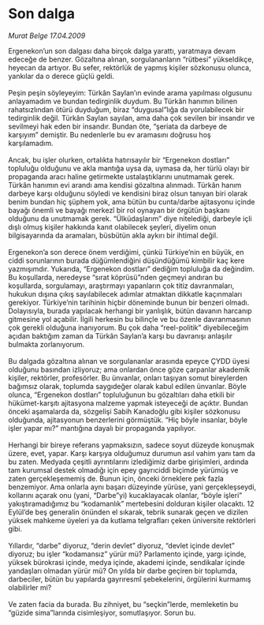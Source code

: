 # Son dalga

*Murat Belge 17.04.2009*

<div class="taraf_structure_2col_1zq">
<div class="margen_n">



 <p>Ergenekon’un son dalgası daha birçok dalga yarattı, yaratmaya devam edeceğe de benzer. Gözaltına alınan, sorgulananların “rütbesi” yükseldikçe, heyecan da artıyor. Bu sefer, rektörlük de yapmış kişiler sözkonusu olunca, yankılar da o derece güçlü geldi. <br/><br/>Peşin peşin söyleyeyim: Türkân Saylan’ın evinde arama yapılması olgusunu anlayamadım ve bundan tedirginlik duydum. Bu Türkân hanımın bilinen rahatsızlından ötürü duyduğum, biraz “duygusal”lığa da yorulabilecek bir tedirginlik değil. Türkân Saylan sayılan, ama daha çok sevilen bir insandır ve sevilmeyi hak eden bir insandır. Bundan öte, “şeriata da darbeye de karşıyım” demiştir. Bu nedenlerle bu ev aramasını doğrusu hoş karşılamadım. <br/><br/>Ancak, bu işler olurken, ortalıkta hatırısayılır bir “Ergenekon dostları” topluluğu olduğunu ve akla mantığa uysa da, uymasa da, her türlü olayı bir propaganda aracı haline getirmekte ustalaştıklarını unutmamak gerek. Türkân hanımın evi arandı ama kendisi gözaltına alınmadı. Türkân hanım darbeye karşı olduğunu söyledi ve kendisini biraz olsun tanıyan biri olarak benim bundan hiç şüphem yok, ama bütün bu cunta/darbe ajitasyonu içinde bayağı önemli ve bayağı merkezî bir rol oynayan bir örgütün başkanı olduğunu da unutmamak gerek. “Ülküdaşlarım” diye nitelediği, darbeyle içli dışlı olmuş kişiler hakkında kanıt olabilecek şeyleri, diyelim onun bilgisayarında da aramaları, büsbütün akla aykırı bir ihtimal değil. <br/><br/>Ergenekon’a son derece önem verdiğimi, çünkü Türkiye’nin en büyük, en ciddi sorunlarının burada düğümlendiğini düşündüğümü kimbilir kaç kere yazmışımdır. Yukarıda, “Ergenekon dostları” dediğim topluluğa da değindim. Bu koşullarda, neredeyse “sırat köprüsü”nden geçmeyi andıran bu koşullarda, sorgulamayı, araştırmayı yapanların çok titiz davranmaları, hukukun dışına çıkış sayılabilecek adımlar atmaktan dikkatle kaçınmaları gerekiyor. Türkiye’nin tarihinin hiçbir döneminde bunun bir benzeri olmadı. Dolayısıyla, burada yapılacak herhangi bir yanlışlık, bütün davanın harcanıp gitmesine yol açabilir. İlgili herkesin bu bilinçle ve bu özenle davranmasının çok gerekli olduğuna inanıyorum. Bu çok daha “reel-politik” diyebileceğim açıdan baktığım zaman da Türkân Saylan’a karşı bu davranışı anlaşılır bulmakta zorlanıyorum. <br/><br/>Bu dalgada gözaltına alınan ve sorgulananlar arasında epeyce ÇYDD üyesi olduğunu basından izliyoruz; ama onlardan önce göze çarpanlar akademik kişiler, rektörler, profesörler. Bu ünvanlar, onları taşıyan somut bireylerden bağımsız olarak, toplumda saygıdeğer olarak kabul edilen ünvanlar. Böyle olunca, “Ergenekon dostları” topluluğunun bu gözaltıları daha etkili bir hükümet-karşıtı ajitasyona malzeme yapmak isteyeceği de açıktır. Bundan önceki aşamalarda da, sözgelişi Sabih Kanadoğlu gibi kişiler sözkonusu olduğunda, ajitasyonun benzerlerini görmüştük. “Hiç böyle insanlar, böyle işler yapar mı?” mantığına dayalı bir propaganda yapılıyor. <br/><br/>Herhangi bir bireye referans yapmaksızın, sadece soyut düzeyde konuşmak üzere, evet, yapar. Karşı karşıya olduğumuz durumun asıl vahim yanı tam da bu zaten. Medyada çeşitli ayrıntılarını izlediğimiz darbe girişimleri, ardında tam kurumsal destek olmadığı için epey gayrıciddi biçimde yürümüş ve zaten gerçekleşememiş de. Bunun için, önceki örneklere pek fazla benzemiyor. Ama onlarla aynı başarı düzeyinde yürüse, yani gerçekleşseydi, kollarını açarak onu (yani, “Darbe”yi) kucaklayacak olanlar, “böyle işleri” yakıştıramadığımız bu “kodamanlık” mertebesini dolduran kişiler olacaktı. 12 Eylül’de beş generalin önünden el sıkarak, tebrik sunarak geçen ve dizilen yüksek mahkeme üyeleri ya da kutlama telgrafları çeken üniversite rektörleri gibi. <br/><br/>Yıllardır, “darbe” diyoruz, “derin devlet” diyoruz, “devlet içinde devlet” diyoruz; bu işler “kodamansız” yürür mü? Parlamento içinde, yargı içinde, yüksek bürokrasi içinde, medya içinde, akademi içinde, sendikalar içinde yandaşları olmadan yürür mü? On yılda bir darbe geçiren bir toplumda, darbeciler, bütün bu yapılarda gayrıresmî şebekelerini, örgülerini kurmamış olabilirler mi? <br/><br/>Ve zaten facia da burada. Bu zihniyet, bu “seçkin”lerde, memleketin bu “güzide sima”larında cisimleşiyor, somutlaşıyor. Sorun bu.</p>

<br/>


<div id="taraf_not">
</div>

</div>


</div>

